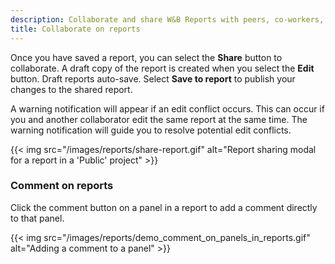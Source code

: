 ```yaml
---
description: Collaborate and share W&B Reports with peers, co-workers, and your team.
title: Collaborate on reports
---
```


Once you have saved a report, you can select the **Share** button to collaborate. A draft copy of the report is created when you select the **Edit** button. Draft reports auto-save. Select **Save to report** to publish your changes to the shared report.

A warning notification will appear if an edit conflict occurs. This can occur if you and another collaborator edit the same report at the same time. The warning notification will guide you to resolve potential edit conflicts.

{{< img src="/images/reports/share-report.gif" alt="Report sharing modal for a report in a 'Public' project" >}}

### Comment on reports

Click the comment button on a panel in a report to add a comment directly to that panel.

{{< img src="/images/reports/demo_comment_on_panels_in_reports.gif" alt="Adding a comment to a panel" >}}